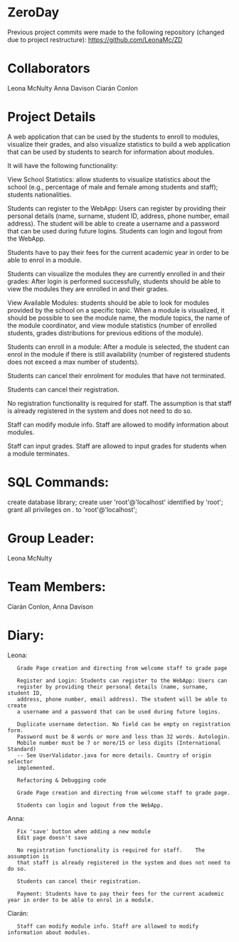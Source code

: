
# ZeroDay

Previous project commits were made to the following repository (changed due to project restructure):
https://github.com/LeonaMc/ZD

# Collaborators
Leona McNulty 
Anna Davison 
Ciarán Conlon

# Project Details

A web application that can be used by the students to enroll to modules, visualize their grades, and also visualize statistics
to build a web application that can be used by students to search for information about modules.

It will have the following functionality:

View School Statistics: allow students to visualize statistics about the school (e.g., percentage of male and female among students and
staff); students nationalities.

Students can register to the WebApp: Users can register by providing their personal details (name, surname,  student ID, address,
phone number, email address). The student will be able to create a username and a password that can be used during future logins.
Students can login and logout from the WebApp.

Students have to pay their fees for the current academic year in order to be able to enrol in a module.

Students can visualize the modules they are currently enrolled in and their grades: After login is performed successfully, students
should be able to view the modules they are enrolled in and their grades.

View Available Modules: students should be able to look for modules provided by the school on a specific topic. When a module is
visualized, it should be possible to see the module name, the module topics, the name of the module coordinator, and view module
statistics (number of enrolled students, grades distributions for previous editions of the module).

Students can enroll in a module: After a module is selected, the student can enrol in the module if there is still availability
(number of registered students does not exceed a max number of students).

Students can cancel their enrolment for modules that have not terminated.

Students can cancel their registration.

No registration functionality is required for staff. The assumption is that staff is already registered in the system and does not need
to do so.

Staff can modify module info. Staff are allowed to modify information about modules.

Staff can input grades. Staff are allowed to input grades for students when a module terminates.

# SQL Commands:
create database library;
create user 'root'@'localhost' identified by 'root';
grant all privileges on *.* to 'root'@'localhost';

# Group Leader:
Leona McNulty
# Team Members:
Ciarán Conlon, Anna Davison

# Diary:
Leona: 

       
       Grade Page creation and directing from welcome staff to grade page
       
       Register and Login: Students can register to the WebApp: Users can
       register by providing their personal details (name, surname, student ID,
       address, phone number, email address). The student will be able to create
       a username and a password that can be used during future logins.
       
       Duplicate username detection. No field can be empty on registration form.
       Password must be 8 words or more and less than 32 words. Autologin.
       Mobile number must be 7 or more/15 or less digits (International Standard)
       -- See UserValidator.java for more details. Country of origin selector
       implemented.

       Refactoring & Debugging code

       Grade Page creation and directing from welcome staff to grade page.
       
       Students can login and logout from the WebApp.

Anna:  
       
       Fix 'save' button when adding a new module
       Edit page doesn't save
       
       No registration functionality is required for staff.    The assumption is
       that staff is already registered in the system and does not need to do so.

       Students can cancel their registration.

       Payment: Students have to pay their fees for the current academic year in order to be able to enrol in a module.

Ciarán: 
      
       Staff can modify module info. Staff are allowed to modify information about modules.

